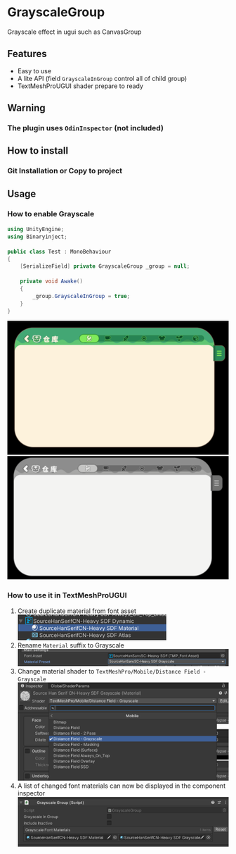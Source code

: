 # GrayscaleGroup
Grayscale effect in ugui such as CanvasGroup

## Features
- Easy to use
- A lite API (field `GrayscaleInGroup` control all of child group)
- TextMeshProUGUI shader prepare to ready

## Warning
### The plugin uses `OdinInspector` (not included)
## How to install
### Git Installation or Copy to project

## Usage
### How to enable Grayscale

```csharp
using UnityEngine;
using Binaryinject;

public class Test : MonoBehaviour
{
	[SerializeField] private GrayscaleGroup _group = null;
	
	private void Awake()
	{
		_group.GrayscaleInGroup = true;
	}
}
```
![](images/4.png)
![](images/3.png)

### How to use it in TextMeshProUGUI
1. Create duplicate material from font asset  
![](images/1.png)
2. Rename `Material` suffix to Grayscale  
![](images/2.png)
3. Change material shader to `TextMeshPro/Mobile/Distance Field - Grayscale`  
![](images/6.png)
4. A list of changed font materials can now be displayed in the component inspector  
![](images/5.png)

